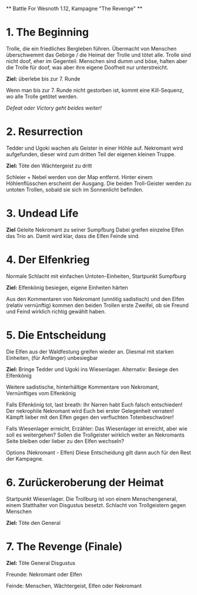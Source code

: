** Battle For Wesnoth 1.12, Kampagne "The Revenge" **

# 1. The Beginning

Trolle, die ein friedliches Bergleben führen. 
Übermacht von Menschen überschwemmt das Gebirge / die Heimat der Trolle und tötet alle.
Trolle sind nicht doof, eher im Gegenteil.
Menschen sind dumm und böse, halten aber die Trolle für doof, was aber ihre eigene Doofheit nur unterstreicht. 

**Ziel:** überlebe bis zur 7. Runde

Wenn man bis zur 7. Runde nicht gestorben ist, kommt eine Kill-Sequenz, wo alle Trolle getötet werden.

*Defeat oder Victory geht beides weiter!*

# 2. Resurrection

Tedder und Ugoki wachen als Geister in einer Höhle auf.
Nekromant wird aufgefunden, dieser wird zum dritten Teil der eigenen kleinen Truppe.

**Ziel:** Töte den Wächtergeist zu dritt

Schleier + Nebel werden von der Map entfernt. Hinter einem Höhlenflüsschen erscheint der Ausgang. 
Die beiden Troll-Geister werden zu untoten Trollen, sobald sie sich im Sonnenlicht befinden.

# 3. Undead Life

**Ziel** Geleite Nekromant zu seiner Sumpfburg
Dabei greifen einzelne Elfen das Trio an.
Damit wird klar, dass die Elfen Feinde sind.

# 4. Der Elfenkrieg

Normale Schlacht mit einfachen Untoten-Einheiten, Startpunkt Sumpfburg

**Ziel:** Elfenkönig besiegen, eigene Einheiten härten

Aus den Kommentaren von Nekromant (unnötig sadistisch) und den Elfen (relativ vernünftig) kommen den beiden Trollen erste Zweifel, ob sie Freund und Feind wirklich richtig gewählt haben.

# 5. Die Entscheidung

Die Elfen aus der Waldfestung greifen wieder an. Diesmal mit starken Einheiten, (für Anfänger) unbesiegbar

**Ziel:** Bringe Tedder und Ugoki ins Wiesenlager. Alternativ: Besiege den Elfenkönig

Weitere sadistische, hinterhältige Kommentare von Nekromant, Vernünftiges vom Elfenkönig

Falls Elfenkönig tot, last breath: 
Ihr Narren habt Euch falsch entschieden! Der nekrophile Nekromant wird Euch bei erster Gelegenheit verraten! Kämpft lieber mit den Elfen gegen den verfluchten Totenbeschwörer!

Falls Wiesenlager erreicht, Erzähler:
Das Wiesenlager ist erreicht, aber wie soll es weitergehen? Sollen die Trollgeister wirklich weiter an Nekromants Seite bleiben oder lieber zu den Elfen wechseln?

Options (Nekromant - Elfen)
Diese Entscheidung gilt dann auch für den Rest der Kampagne.


# 6. Zurückeroberung der Heimat

Startpunkt Wiesenlager.
Die Trollburg ist von einem Menschengeneral, einem Statthalter von Disgustus besetzt.
Schlacht von Trollgeistern gegen Menschen

**Ziel:** Töte den General

# 7. The Revenge (Finale)

**Ziel:** Töte General Disgustus

Freunde: Nekromant oder Elfen

Feinde: Menschen, Wächtergeist, Elfen oder Nekromant
